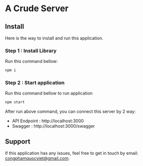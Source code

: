 # A Crude Server

## Install

Here is the way to install and run this application.

### Step 1 : Install Library

Run this command bellow:

```bash
npm i
```

### Step 2 : Start application

Run this command bellow to run application

```bash
npm start
```

After run above command, you can connect this server by 2 way:

- API Endpoint : http://localhost:3000
- Swagger : http://localhost:3000/swagger

## Support

If this application has any issues, feel free to get in touch by email: congphamquocviet@gmail.com.
